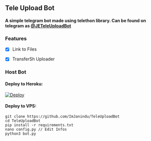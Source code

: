 ## Tele Upload Bot
#### A simple telegram bot made using telethon library. Can be found on telegram as [@JETeleUploadBot](https://t.me/JETeleUploadBot)

### Features

- [x] Link to Files

- [x] TransferSh Uploader

### Host Bot
#### Deploy to Heroku:

[![Deploy](https://www.herokucdn.com/deploy/button.svg)](https://heroku.com/deploy?template=https://github.com/ImJanindu/TeleUploadBot)
#### Deploy to VPS:

```
git clone https://github.com/ImJanindu/TeleUploadBot
cd TeleUploadBot
pip install -r requirements.txt
nano config.py // Edit Infos
python3 bot.py
```
